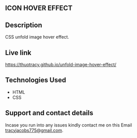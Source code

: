 ## ICON HOVER EFFECT

## Description
CSS unfold image hover effect.

## Live link
https://thuotracy.github.io/unfold-image-hover-effect/

## Technologies Used
* HTML
* CSS

## Support and contact details
Incase you run into any issues kindly contact me on this Email tracyjacobs775@gmail.com.